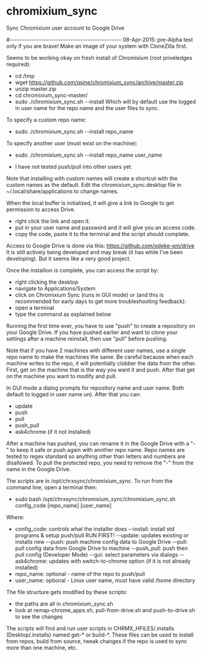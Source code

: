 # chromixium_sync
Sync Chromixium user account to Google Drive

#----------------------------------------------
08-Apr-2015: pre-Alpha test only if you are brave!  Make an image of your system with CloneZilla first.

Seems to be working okay on fresh install of Chromixium (root priveledges required):
 - cd /tmp
 - wget https://github.com/qsine/chromixium_sync/archive/master.zip
 - unzip master.zip
 - cd chromixium_sync-master/
 - sudo ./chromixium_sync.sh --install
Which will by default use the logged in user name for the repo name and the user files to sync.

To specify a custom repo name:
 - sudo ./chromixium_sync.sh --install repo_name

To specify another user (must exist on the machine):
 - sudo ./chromixium_sync.sh --install repo_name user_name
  * I have not tested push/pull into other users yet.

Note that installing with custom names will create a shortcut with the custom names as the default.  Edit the chromixium_sync.desktop file in ~/.local/share/applications to change names.

When the local buffer is initialized, it will give a link to Google to get permission to access Drive.  
 - right click the link and open it.
 - put in your user name and password and it will give you an access code.
 - copy the code, paste it to the terminal and the script should complete.

Access to Google Drive is done via this: https://github.com/odeke-em/drive
It is still actively being developed and may break (it has while I've been developing).  But it seems like a very good project.

Once the installion is complete, you can access the script by:
 - right clicking the desktop
 - navigate to Applications/System
 - click on Chromixium Sync (runs in GUI mode)
or (and this is recommended for early days to get more troubleshooting feedback):
 - open a terminal
 - type the command as explained below

Running the first time ever, you have to use "push" to create a repository on your Google Drive.  If you have pushed earlier and want to clone your settings after a machine reinstall, then use "pull" before pushing.

Note that if you have 2 machines with different user names, use a single repo name to make the machines the same.  Be careful because when each machine writes to the repo, it will potentially clobber the data from the other.  First, get on the machine that is the way you want it and push. After that get on the machine you want to modify and pull.

In GUI mode a dialog prompts for repository name and user name.  Both default to logged in user name un).  After that you can:
 - update
 - push
 - pull
 - push_pull
 - ask4chrome (if it not installed)

After a machine has pushed, you can rename it in the Google Drive with a "-" to keep it safe or push again with another repo name.  Repo names are tested to regex standard so anything other than letters and numbers are disallowed.  To pull the protected repo, you need to remove the "-" from the name in the Google Drive.

The scripts are in /opt/chrxsync/chromixium_sync.  To run from the command line, open a terminal then:

 - sudo bash /opt/chrxsync/chromixium_sync/chromixium_sync.sh config_code [repo_name] [user_name]

Where:
 - config_code: controls what the installer does
          --install: install std programs & setup push/pull RUN FIRST!
          --update: updates existing or installs new
          --push: push machine config data to Google Drive
          --pull: pull config data from Google Drive to machine
          --push_pull: push then pull config (Developer Mode)
          --gui: select parameters via dialogs
          --ask4chrome: updates with switch-to-chrome option (if it is not already installed)
 - repo_name: optional - name of the repo to push/pull
 - user_name: optional - Linux user name, must have valid /home directory

The file structure gets modified by these scripts:
 - the paths are all in chromixium_sync.sh
 - look at remap-chrome_apps.sh, pull-from-drive.sh and push-to-drive.sh to see the changes

The scripts will find and run user scripts in CHRMX_HFILES/.installs (Desktop/.installs) named get-* or build-*. These files can be used to install from repos, build from source, tweak changes if the repo is used to sync more than one machine, etc.
